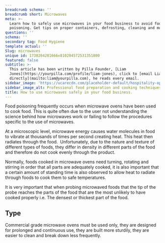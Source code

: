 ```yaml
---
breadcrumb schema: ''
breadcrumb short: Microwaves
meta: >-
  Learn how to safely use microwaves in your food business to avoid food
  poisoning. Get tips on proper containers, defrosting, cleaning and more.
questions: ''
schema: ''
secondary tag: Food Hygiene
template actual: ''
Slug: microwaves
unique id: 1730204281666x810204572531351800
featured: false
subtitle: >-
  This article has been written by Pilla Founder, [Liam
  Jones](https://yourpilla.com/profile/liam-jones), click to [email Liam
  directly](mailto:liam@yourpilla.com), he reads every email.
sidebar_image: 'https://ucarecdn.com/placeholder-default/hospitality-operations.jpg'
sidebar_image_alt: Professional food preparation and cooking techniques
title: How to use microwaves safely in your food business.
---
```

Food poisoning frequently occurs when microwave ovens have been used to cook food. This is quite often due to the user not understanding the science behind how microwaves work or failing to follow the procedures specific to the use of microwaves.

 At a microscopic level, microwave energy causes water molecules in food to vibrate at thousands of times per second creating heat. This heat then radiates through the food. &nbsp;Unfortunately, due to the nature and texture of different types of foods, they differ in density in different parts of the food and therefore do not cook evenly through the product.

 Normally, foods cooked in microwave ovens need turning, rotating and stirring in order that all parts are adequately cooked, it is also important that a certain amount of standing time is also observed to allow heat to radiate through foods to cook them to safe temperatures.

 It is very important that when probing microwaved foods that the tip of the probe reaches the parts of the food that are the most unlikely to have cooked properly i.e. The densest or thickest part of the food.

 ## Type

 Commercial grade microwave ovens must be used only, they are designed for prolonged and continuous use, they are built more sturdily, they are easier to clean and break down less frequently.
